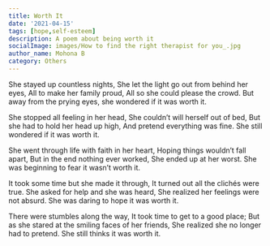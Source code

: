 ```yaml
---  
title: Worth It
date: '2021-04-15'  
tags: [hope,self-esteem]  
description: A poem about being worth it  
socialImage: images/How to find the right therapist for you_.jpg
author_name: Mohona B
category: Others
---  
```


She stayed up countless nights,
She let the light go out from behind her eyes,
All to make her family proud,
All so she could please the crowd.
But away from the prying eyes, she wondered if it was worth it.
 
She stopped all feeling in her head,
She couldn’t will herself out of bed,
But she had to hold her head up high,
And pretend everything was fine.
She still wondered if it was worth it.
 
She went through life with faith in her heart,
Hoping things wouldn’t fall apart,
But in the end nothing ever worked,
She ended up at her worst.
She was beginning to fear it wasn’t worth it.
 
It took some time but she made it through,
It turned out all the clichés were true.
She asked for help and she was heard,
She realized her feelings were not absurd.
She was daring to hope it was worth it.

There were stumbles along the way,
It took time to get to a good place;
But as she stared at the smiling faces of her friends,
She realized she no longer had to pretend.
She still thinks it was worth it.

